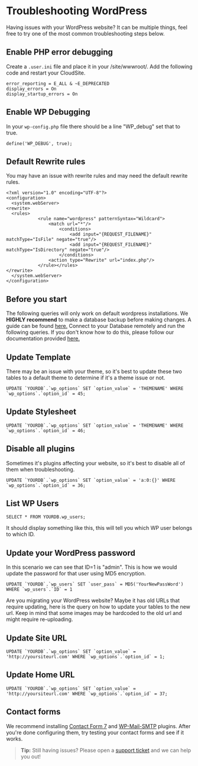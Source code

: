# Troubleshooting WordPress
Having issues with your WordPress website? It can be multiple things, feel free to try one of the most common troubleshooting steps below.

## Enable PHP error debugging 
Create a `.user.ini` file and place it in your /site/wwwroot/. Add the following code and restart your CloudSite.
    
    error_reporting = E_ALL & ~E_DEPRECATED
    display_errors = On
    display_startup_errors = On

## Enable WP Debugging
In your `wp-config.php` file there should be a line "WP_debug" set that to true.

    define('WP_DEBUG', true);

## Default Rewrite rules
You may have an issue with rewrite rules and may need the default rewrite rules.

    <?xml version="1.0" encoding="UTF-8"?>
    <configuration>
      <system.webServer>
    <rewrite>
      <rules>
    			<rule name="wordpress" patternSyntax="Wildcard">
    				<match url="*"/>
    					<conditions>
    						<add input="{REQUEST_FILENAME}" matchType="IsFile" negate="true"/>
    						<add input="{REQUEST_FILENAME}" matchType="IsDirectory" negate="true"/>
    					</conditions>
    				<action type="Rewrite" url="index.php"/>
    			</rule></rules>
    </rewrite>
      </system.webServer>
    </configuration>

## Before you start
The following queries will only work on default wordpress installations. We **HIGHLY recommend** to make a database backup before making changes. A guide can be found [here.](https://www.gearhost.com/documentation/how-to-backup-your-database) Connect to your Database remotely and run the following queries. If you don't know how to do this, please follow our documentation provided [here.](https://www.gearhost.com/documentation/connecting-to-mysql-database)

## Update Template
There may be an issue with your theme, so it's best to update these two tables to a default theme to determine if it's a theme issue or not.

    UPDATE `YOURDB`.`wp_options` SET `option_value` = 'THEMENAME' WHERE `wp_options`.`option_id` = 45;

## Update Stylesheet

    UPDATE `YOURDB`.`wp_options` SET `option_value` = 'THEMENAME' WHERE `wp_options`.`option_id` = 46;

## Disable all plugins
Sometimes it's plugins affecting your website, so it's best to disable all of them when troubleshooting.

    UPDATE `YOURDB`.`wp_options` SET `option_value` = 'a:0:{}' WHERE `wp_options`.`option_id` = 36;

## List WP Users

    SELECT * FROM YOURDB.wp_users;

It should display something like this, this will tell you which WP user belongs to which ID.


## Update your WordPress password
In this scenario we can see that ID=1 is "admin". This is how we would update the password for that user using MD5 encryption.
    
    UPDATE `YOURDB`.`wp_users` SET `user_pass` = MD5('YourNewPassWord') WHERE `wp_users`.`ID` = 1

Are you migrating your WordPress website? Maybe it has old URLs that require updating, here is the query on how to update your tables to the new url. Keep in mind that some images may be hardcoded to the old url and might require re-uploading.

## Update Site URL

    UPDATE `YOURDB`.`wp_options` SET `option_value` = 'http://yoursiteurl.com' WHERE `wp_options`.`option_id` = 1;

## Update Home URL

    UPDATE `YOURDB`.`wp_options` SET `option_value` = 'http://yoursiteurl.com' WHERE `wp_options`.`option_id` = 37;

## Contact forms
We recommend installing [Contact Form 7](https://wordpress.org/plugins/contact-form-7/) and  [WP-Mail-SMTP](https://wordpress.org/plugins/wp-mail-smtp/) plugins. After you're done configuring them, try testing your contact forms and see if it works.

>**Tip:** Still having issues? Please open a [support ticket](https://www.gearhost.com/documentation/how-to-open-a-support-ticket) and we can help you out!
